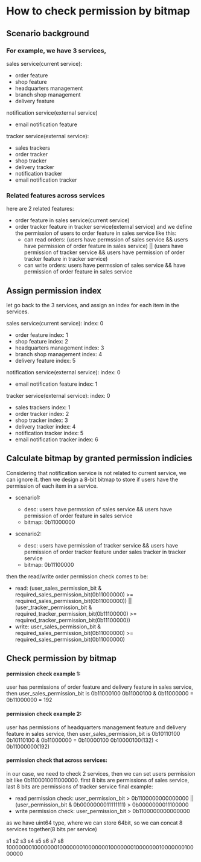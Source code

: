# How to check permission by bitmap

## Scenario background
### For example, we have 3 services,
sales service(current service):
  - order feature
  - shop feature
  - headquarters management
  - branch shop management
  - delivery feature

notification service(external service)
  - email notification feature

tracker service(external service):
  - sales trackers
  - order tracker
  - shop tracker
  - delivery tracker
  - notification tracker
  - email notification tracker

### Related features across services
here are 2 related features:
- order feature in sales service(current service)
- order tracker feature in tracker service(external service)
and we define the permission of users to order feature in sales service like this:
  - can read orders:
    (users have permssion of sales service && users have permission of order feature in sales service)
    || (users have permission of tracker service && users have permission of order tracker feature in tracker service)
  - can write orders:
    users have permssion of sales service && have permission of order feature in sales service

## Assign permission index
let go back to the 3 services, and assign an index for each item in the services.

sales service(current service):                     index: 0
  - order feature                                   index: 1
  - shop feature                                    index: 2
  - headquarters management                         index: 3
  - branch shop management                          index: 4
  - delivery feature                                index: 5

notification service(external service):             index: 0
  - email notification feature                      index: 1

tracker service(external service):                  index: 0
  - sales trackers                                  index: 1
  - order tracker                                   index: 2
  - shop tracker                                    index: 3
  - delivery tracker                                index: 4
  - notification tracker                            index: 5
  - email notification tracker                      index: 6

## Calculate bitmap by granted permission indicies
Considering that notification service is not related to current service, we can ignore it.
then we design a 8-bit bitmap to store if users have the permission of each item in a service.

- scenario1:
  - desc: users have permssion of sales service && users have permission of order feature in sales service
  - bitmap: 0b11000000

- scenario2:
  - desc: users have permission of tracker service && users have permission of order tracker feature under sales tracker in tracker service
  - bitmap: 0b11100000

then the read/write order permission check comes to be:
  - read: (user_sales_permission_bit & required_sales_permission_bit(0b11000000) >= required_sales_permission_bit(0b11000000))
    || (user_tracker_permission_bit & required_tracker_permission_bit(0b11100000) >= required_tracker_permission_bit(0b11100000))
  - write: user_sales_permission_bit & required_sales_permission_bit(0b11000000) >= required_sales_permission_bit(0b11000000)

## Check permission by bitmap
#### permission check example 1:
user has permissions of order feature and delivery feature in sales service, then user_sales_permission_bit is 0b11000100
0b11000100 & 0b11000000 = 0b11000000 = 192

#### permission check example 2:
user has permissions of headquarters management feature and delivery feature in sales service, then user_sales_permission_bit is 0b10110100
0b10110100 & 0b11000000 = 0b10000100
0b10000100(132) < 0b11000000(192)

#### permission check that across services:
in our case, we need to check 2 services, then we can set users permission bit like 0b1100010011000000.
first 8 bits are permissions of sales service, last 8 bits are permissions of tracker service
final example:
  - read permission check: user_permission_bit > 0b1100000000000000 || (user_permission_bit & 0b0000000011111111) > 0b0000000011100000
  - write permission check: user_permission_bit > 0b1100000000000000

as we have uint64 type, where we can store 64bit, so we can concat 8 services together(8 bits per service)

s1      s2      s3      s4      s5      s6      s7      s8
1000000010000000100000001000000010000000100000001000000010000000